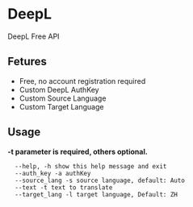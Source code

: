 # DeepL
DeepL Free API

## Fetures
- Free, no account registration required
- Custom DeepL AuthKey
- Custom Source Language
- Custom Target Language

## Usage 
**-t parameter is required, others optional.** 
~~~
  --help, -h show this help message and exit
  --auth_key -a authKey
  --source_lang -s source language, default: Auto
  --text -t text to translate
  --target_lang -l target language, Default: ZH
~~~

